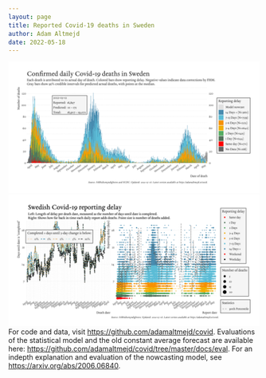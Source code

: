 ```yaml
---
layout: page
title: Reported Covid-19 deaths in Sweden
author: Adam Altmejd
date: 2022-05-18
---
```


![Graph of Swedish Covid-19 deaths with reporting delay.](deaths_lag_sweden_2022-05-18.png "Swedish Covid-19 deaths.")
![Graph of Swedish Covid-19 reporting delay in daily deaths.](lag_trend_sweden_2022-05-18.png "Trend in Swedish Covid-19 mortality reporting delay.")
For code and data, visit <https://github.com/adamaltmejd/covid>.
Evaluations of the statistical model and the old constant average forecast are available here: <https://github.com/adamaltmejd/covid/tree/master/docs/eval>.
For an indepth explanation and evaluation of the nowcasting model, see <https://arxiv.org/abs/2006.06840>.
